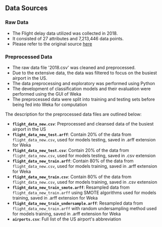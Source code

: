 ## Data Sources
### Raw Data
- The Flight delay data utilized was collected in 2018. 
- It consisted of 27 attributes and 7,213,446 data points.
- Please refer to the original source [here](https://www.kaggle.com/datasets/yuanyuwendymu/airline-delay-and-cancellation-data-2009-2018)

### Preprocessed Data
- The raw data file '2018.csv' was cleaned and preprocessed.
- Due to the extensive data, the data was filtered to focus on the busiest airport in the US.
- The data preprocessing and exploratory was performed using Python
- The development of classification models and their evaluation were performed using the GUI of Weka
- The preprocessed data were split into training and testing sets before being fed into Weka for computation  

The description for the preprocessed data files are outlined below:
- **`flight_data_new.csv`**: Preprocessed and cleansed data of the busiest airport in the US
- **`flight_data_new_test.arff`**: Contain 20% of the data from `flight_data_new.csv`, used for models testing, saved in .arff extension for Weka
- **`flight_data_new_test.csv`**: Contain 20% of the data from `flight_data_new.csv`, used for models testing, saved in .csv extension
- **`flight_data_new_train.arff`**: Contain 80% of the data from `flight_data_new.csv`, used for models training, saved in .arff extension for Weka
- **`flight_data_new_train.csv`**: Contain 80% of the data from `flight_data_new.csv`, used for models training, saved in .csv extension
- **`flight_data_new_train_smote.arff`**: Resampled data from `flight_data_new_train.arff` using SMOTE algorithms used for models training, saved in .arff extension for Weka
- **`flight_data_new_train_undersample.arff`**: Resampled data from `flight_data_new_train.arff` with random undersampling method used for models training, saved in .arff extension for Weka
- **`airports.csv`**: Full list of the US airport's abbreviation

